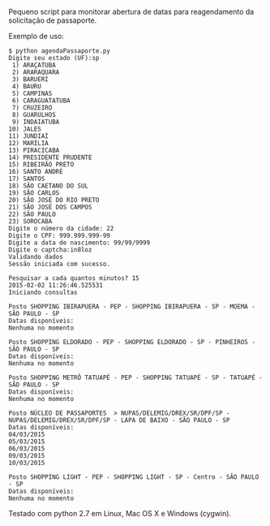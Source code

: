 Pequeno script para monitorar abertura de datas para reagendamento da solicitação de passaporte.

Exemplo de uso:

    $ python agendaPassaporte.py
    Digite seu estado (UF):sp
     1) ARAÇATUBA
     2) ARARAQUARA
     3) BARUERI
     4) BAURU
     5) CAMPINAS
     6) CARAGUATATUBA
     7) CRUZEIRO
     8) GUARULHOS
     9) INDAIATUBA
    10) JALES
    11) JUNDIAÍ
    12) MARÍLIA
    13) PIRACICABA
    14) PRESIDENTE PRUDENTE
    15) RIBEIRÃO PRETO
    16) SANTO ANDRÉ
    17) SANTOS
    18) SÃO CAETANO DO SUL
    19) SÃO CARLOS
    20) SÃO JOSÉ DO RIO PRETO
    21) SÃO JOSÉ DOS CAMPOS
    22) SÃO PAULO
    23) SOROCABA
    Digite o número da cidade: 22
    Digite o CPF: 999.999.999-99
    Digite a data de nascimento: 99/99/9999
    Digite o captcha:in8loz
    Validando dados
    Sessão iniciada com sucesso.

    Pesquisar a cada quantos minutos? 15
    2015-02-02 11:26:46.525531
    Iniciando consultas

    Posto SHOPPING IBIRAPUERA - PEP - SHOPPING IBIRAPUERA - SP - MOEMA - SÃO PAULO - SP
    Datas disponíveis:
    Nenhuma no momento

    Posto SHOPPING ELDORADO - PEP - SHOPPING ELDORADO - SP - PINHEIROS - SÃO PAULO - SP
    Datas disponíveis:
    Nenhuma no momento

    Posto SHOPPING METRÔ TATUAPÉ - PEP - SHOPPING TATUAPÉ - SP - TATUAPÉ - SÃO PAULO - SP
    Datas disponíveis:
    Nenhuma no momento

    Posto NÚCLEO DE PASSAPORTES  > NUPAS/DELEMIG/DREX/SR/DPF/SP - NUPAS/DELEMIG/DREX/SR/DPF/SP - LAPA DE BAIXO - SÃO PAULO - SP
    Datas disponíveis:
    04/03/2015
    05/03/2015
    06/03/2015
    09/03/2015
    10/03/2015

    Posto SHOPPING LIGHT - PEP - SHOPPING LIGHT - SP - Centro - SÃO PAULO - SP
    Datas disponíveis:
    Nenhuma no momento

Testado com python 2.7 em Linux, Mac OS X e Windows (cygwin).

